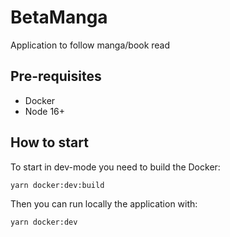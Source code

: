# BetaManga

Application to follow manga/book read

## Pre-requisites

- Docker
- Node 16+

## How to start

To start in dev-mode you need to build the Docker:

```shell
yarn docker:dev:build
```

Then you can run locally the application with:

```shell
yarn docker:dev
```
